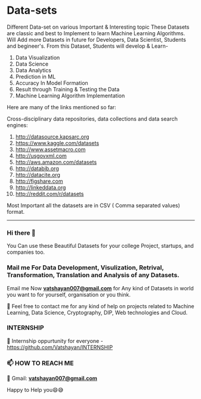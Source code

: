 # Data-sets
Different Data-set on various Important & Interesting topic
These Datasets are classic and best to Implement to learn Machine Learning Algorithms.
Will Add more Datasets in future for Developers, Data Scientist, Students and begineer's.
From this Dataset, Students will develop & Learn-
1. Data Visualization
2. Data Science
3. Data Analytics
4. Prediction in ML
5. Accuracy In Model Formation
6. Result through Training & Testing the Data
7. Machine Learning Algorithm Implementation

Here are many of the links mentioned so far:

Cross-disciplinary data repositories, data collections and data search engines:
1. http://datasource.kapsarc.org
2. https://www.kaggle.com/datasets
3. http://www.assetmacro.com
4. http://usgovxml.com
5. http://aws.amazon.com/datasets
6. http://databib.org
7. http://datacite.org
8. http://figshare.com
9. http://linkeddata.org
10. http://reddit.com/r/datasets

Most Important all the datasets are in CSV ( Comma separated values) format.  
*******************************************************************************************************************************************************

### Hi there 👋

You Can use these Beautiful Datasets for your college Project, startups, and companies too. 

### Mail me For Data Development, Visulization, Retrival, Transformation, Translation and Analysis of any Datasets.

Email me Now **vatshayan007@gmail.com** for Any kind of Datasets in world you want to for yourself, organisation or you think.

💌 Feel free to contact me for any kind of help on projects related to Machine Learning, Data Science, Cryptography, DIP, Web technologies and Cloud.

### INTERNSHIP 
🌟 Internship oppurtunity for everyone - https://github.com/Vatshayan/INTERNSHIP

### 📫 HOW TO REACH ME 

💬 Gmail: **vatshayan007@gmail.com**

Happy to Help you😄😅
